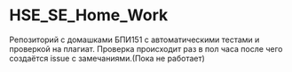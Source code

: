 # HSE_SE_Home_Work
Репозиторий с домашками БПИ151 с автоматическими тестами и проверкой на плагиат.
Проверка происходит раз в пол часа после чего создаётся issue с замечаниями.(Пока не работает)
